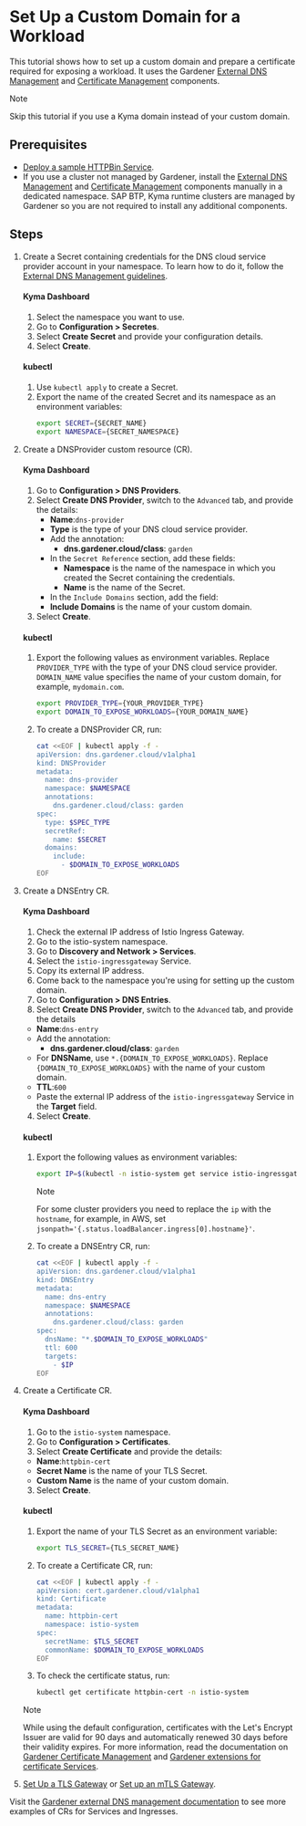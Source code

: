 # Set Up a Custom Domain for a Workload

This tutorial shows how to set up a custom domain and prepare a certificate required for exposing a workload. It uses the Gardener [External DNS Management](https://github.com/gardener/external-dns-management) and [Certificate Management](https://github.com/gardener/cert-management) components.

> [!NOTE]
> Skip this tutorial if you use a Kyma domain instead of your custom domain.

## Prerequisites

* [Deploy a sample HTTPBin Service](./01-00-create-workload.md).
* If you use a cluster not managed by Gardener, install the [External DNS Management](https://github.com/gardener/external-dns-management#quick-start) and [Certificate Management](https://github.com/gardener/cert-management) components manually in a dedicated namespace. SAP BTP, Kyma runtime clusters are managed by Gardener so you are not required to install any additional components.

## Steps

1. Create a Secret containing credentials for the DNS cloud service provider account in your namespace. To learn how to do it, follow the [External DNS Management guidelines](https://github.com/gardener/external-dns-management/blob/master/README.md#external-dns-management).
    <!-- tabs:start -->
    #### **Kyma Dashboard**
    1. Select the namespace you want to use.
    2. Go to **Configuration > Secretes**.
    3. Select **Create Secret** and provide your configuration details.
    4. Select **Create**.

    #### **kubectl**
    1. Use `kubectl apply` to create a Secret.
    2. Export the name of the created Secret and its namespace as an environment variables:
        ```bash
        export SECRET={SECRET_NAME}
        export NAMESPACE={SECRET_NAMESPACE}
        ```
    <!-- tabs:end -->

2. Create a DNSProvider custom resource (CR).
    
    <!-- tabs:start -->
    #### **Kyma Dashboard**
    1. Go to **Configuration > DNS Providers**.
    2. Select **Create DNS Provider**, switch to the `Advanced` tab, and provide the details:
        - **Name**:`dns-provider`
        - **Type** is the type of your DNS cloud service provider.
        - Add the annotation:
          - **dns.gardener.cloud/class**: `garden`
        - In the `Secret Reference` section, add these fields:
          - **Namespace** is the name of the namespace in which you created the Secret containing the credentials. 
          - **Name** is the name of the Secret.
        - In the `Include Domains` section, add the field:
         - **Include Domains** is the name of your custom domain.
    3. Select **Create**.

    #### **kubectl**

    1. Export the following values as environment variables. Replace `PROVIDER_TYPE` with the type of your DNS cloud service provider. `DOMAIN_NAME` value specifies the name of your custom domain, for example, `mydomain.com`.

        ```bash
        export PROVIDER_TYPE={YOUR_PROVIDER_TYPE}
        export DOMAIN_TO_EXPOSE_WORKLOADS={YOUR_DOMAIN_NAME} 
        ````
    
    2. To create a DNSProvider CR, run: 

        ```bash
        cat <<EOF | kubectl apply -f -
        apiVersion: dns.gardener.cloud/v1alpha1
        kind: DNSProvider
        metadata:
          name: dns-provider
          namespace: $NAMESPACE
          annotations:
            dns.gardener.cloud/class: garden
        spec:
          type: $SPEC_TYPE
          secretRef:
            name: $SECRET
          domains:
            include:
              - $DOMAIN_TO_EXPOSE_WORKLOADS
        EOF
        ```
    <!-- tabs:end -->
  
3. Create a DNSEntry CR.

    <!-- tabs:start -->
    #### **Kyma Dashboard**
    1. Check the external IP address of Istio Ingress Gateway.
      1. Go to the istio-system namespace.
      2. Go to **Discovery and Network > Services**.
      3. Select the `istio-ingressgateway` Service.
      4. Copy its external IP address.
      5. Come back to the namespace you're using for setting up the custom domain.
    2. Go to **Configuration > DNS Entries**.
    3. Select **Create DNS Provider**, switch to the `Advanced` tab, and provide the details      
      - **Name**:`dns-entry`
      - Add the annotation:
        - **dns.gardener.cloud/class**: `garden`
      - For **DNSName**, use `*.{DOMAIN_TO_EXPOSE_WORKLOADS}`. Replace `{DOMAIN_TO_EXPOSE_WORKLOADS}` with the name of your custom domain.
      - **TTL**:`600`
      - Paste the external IP address of the `istio-ingressgateway` Service in the **Target** field.
    4. Select **Create**.


    #### **kubectl**
   
    1. Export the following values as environment variables:

        ```bash
        export IP=$(kubectl -n istio-system get service istio-ingressgateway -o jsonpath='{.status.loadBalancer.ingress[0].ip}') # Assuming only one LoadBalancer with external IP
        ```
        > [!NOTE]
        > For some cluster providers you need to replace the `ip` with the `hostname`, for example, in AWS, set `jsonpath='{.status.loadBalancer.ingress[0].hostname}'`.

    2. To create a DNSEntry CR, run:

        ```bash
        cat <<EOF | kubectl apply -f -
        apiVersion: dns.gardener.cloud/v1alpha1
        kind: DNSEntry
        metadata:
          name: dns-entry
          namespace: $NAMESPACE
          annotations:
            dns.gardener.cloud/class: garden
        spec:
          dnsName: "*.$DOMAIN_TO_EXPOSE_WORKLOADS"
          ttl: 600
          targets:
            - $IP
        EOF
        ```
    <!-- tabs:end -->

4. Create a Certificate CR.

    <!-- tabs:start -->
    #### **Kyma Dashboard**

    1. Go to the `istio-system` namespace.
    1. Go to **Configuration > Certificates**.
    2. Select **Create Certificate** and provide the details:
      - **Name**:`httpbin-cert`
      - **Secret Name** is the name of your TLS Secret.
      - **Custom Name** is the name of your custom domain.
    3. Select **Create**.

    #### **kubectl**

    1. Export the name of your TLS Secret as an environment variable:

        ```bash
        export TLS_SECRET={TLS_SECRET_NAME}
        ```

    2. To create a Certificate CR, run:

        ```bash
        cat <<EOF | kubectl apply -f -
        apiVersion: cert.gardener.cloud/v1alpha1
        kind: Certificate
        metadata:
          name: httpbin-cert
          namespace: istio-system
        spec:  
          secretName: $TLS_SECRET
          commonName: $DOMAIN_TO_EXPOSE_WORKLOADS
        EOF
        ```

    3. To check the certificate status, run: 
     
        ```bash
        kubectl get certificate httpbin-cert -n istio-system
        ```
    <!-- tabs:end -->

    > [!NOTE]
    > While using the default configuration, certificates with the Let's Encrypt Issuer are valid for 90 days and automatically renewed 30 days before their validity expires. For more information, read the documentation on [Gardener Certificate Management](https://github.com/gardener/cert-management#requesting-a-certificate) and [Gardener extensions for certificate Services](https://gardener.cloud/docs/extensions/others/gardener-extension-shoot-cert-service/).

5. [Set Up a TLS Gateway](./01-20-set-up-tls-gateway.md) or [Set up an mTLS Gateway](./01-30-set-up-mtls-gateway.md).

Visit the [Gardener external DNS management documentation](https://github.com/gardener/external-dns-management/tree/master/examples) to see more examples of CRs for Services and Ingresses.